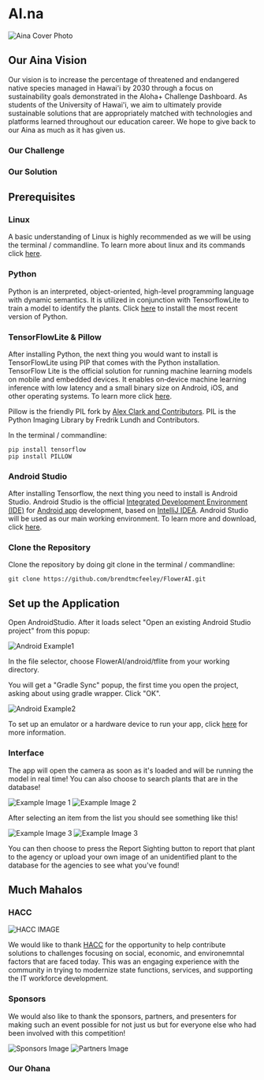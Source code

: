 # AI.na

![Aina Cover Photo](ainaCoverImage.png)

## Our Aina Vision
Our vision is to increase the percentage of threatened and endangered native species managed in Hawai'i by 2030 through a focus on sustainability goals demonstrated in the Aloha+ Challenge Dashboard. As students of the University of Hawai'i, we aim to ultimately provide sustainable solutions that are appropriately matched with technologies and platforms learned throughout our education career. We hope to give back to our Aina as much as it has given us.

### Our Challenge

### Our Solution

## Prerequisites

### Linux
A basic understanding of Linux is highly recommended as we will be using the terminal / commandline. To learn more about linux and its commands click [here](https://maker.pro/linux/tutorial/basic-linux-commands-for-beginners).

### Python
Python is an interpreted, object-oriented, high-level programming language with dynamic semantics. It is utilized in conjunction with TensorflowLite to train a model to identify the plants. Click [here](https://www.python.org/downloads/) to install the most recent version of Python.

### TensorFlowLite & Pillow
After installing Python, the next thing you would want to install is TensorFlowLite using PIP that comes with the Python installation. TensorFlow Lite is the official solution for running machine learning models on mobile and embedded devices. It enables on‑device machine learning inference with low latency and a small binary size on Android, iOS, and other operating 
systems. To learn more click [here](https://www.tensorflow.org/lite/).

Pillow is the friendly PIL fork by [Alex Clark and Contributors](https://github.com/python-pillow/Pillow/graphs/contributors). PIL is the Python Imaging Library by Fredrik Lundh and Contributors.

In the terminal / commandline: 
```
pip install tensorflow
pip install PILLOW
```

### Android Studio
After installing Tensorflow, the next thing you need to install is Android Studio. Android Studio is the official [Integrated Development Environment (IDE)](https://searchsoftwarequality.techtarget.com/definition/integrated-development-environment) for [Android app](https://en.wikipedia.org/wiki/Android_(operating_system)) development, based on [IntelliJ IDEA](https://www.jetbrains.com/idea/). Android Studio will be used as our main working environment. To learn more and download, click [here](https://developer.android.com/studio/).

### Clone the Repository
Clone the repository by doing git clone in the terminal / commandline:
```
git clone https://github.com/brendtmcfeeley/FlowerAI.git
```

## Set up the Application
Open AndroidStudio. After it loads select "Open an existing Android Studio project" from this popup:

![Android Example1](android1.png)

In the file selector, choose FlowerAI/android/tflite from your working directory.

You will get a "Gradle Sync" popup, the first time you open the project, asking about using gradle wrapper. Click "OK".

![Android Example2](android2.png)

To set up an emulator or a hardware device to run your app, click [here](https://developer.android.com/studio/run/) for more information.

### Interface

The app will open the camera as soon as it's loaded and will be running the model in real time! You can also choose to search plants that are in the database!

![Example Image 1](exImg3.jpg) ![Example Image 2](exImg2.jpg)

After selecting an item from the list you should see something like this!

![Example Image 3](exImg1.jpg) ![Example Image 3](exImg4.jpg)

You can then choose to press the Report Sighting button to report that plant to the agency or upload your own image of an unidentified plant to the database for the agencies to see what you've found!

## Much Mahalos

### HACC
![HACC IMAGE](http://hacc.hawaii.gov/wp-content/uploads/2017/08/HACC-with-Flag-final.png)

We would like to thank [HACC](http://hacc.hawaii.gov/) for the opportunity to help contribute solutions to challenges focusing on social, economic, and environemntal factors that are faced today. This was an engaging experience with the community in trying to modernize state functions, services, and supporting the IT workforce development.

### Sponsors
We would also like to thank the sponsors, partners, and presenters for making such an event possible for not just us but for everyone else who had been involved with this competition!

![Sponsors Image](sponsorsImg)
![Partners Image](partnersImg)




### Our Ohana
